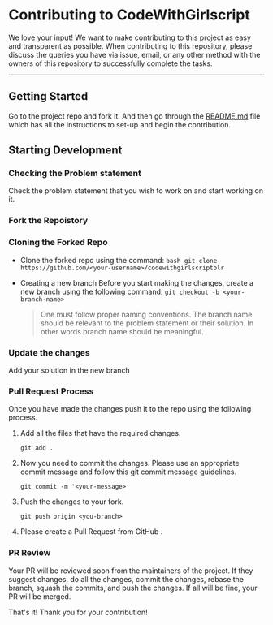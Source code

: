 # Contributing to CodeWithGirlscript

We love your input! We want to make contributing to this project as easy and transparent as possible.
When contributing to this repository, please discuss the queries you have via issue, email, or any other method with the owners of this repository to successfully complete the tasks.

---

## Getting Started

Go to the project repo and fork it. And then go through the [README.md](https://github.com/ibhanu/codewithgirlscriptblr/blob/master/README.md) file which has all the instructions to set-up and begin the contribution.

## Starting Development

### Checking the Problem statement

Check the problem statement that you wish to work on and start working on it.

### Fork the Repoistory

### Cloning the Forked Repo

- Clone the forked repo using the command:
  `bash git clone https://github.com/<your-username>/codewithgirlscriptblr`

- Creating a new branch
  Before you start making the changes, create a new branch using the following command:
  `git checkout -b <your-branch-name>`

  > One must follow proper naming conventions. The branch name should be relevant to the problem statement or their solution. In other words branch name should be meaningful.

### Update the changes

Add your solution in the new branch

### Pull Request Process

Once you have made the changes push it to the repo using the following process.

1. Add all the files that have the required changes.

   `git add .`

2. Now you need to commit the changes. Please use an appropriate commit message and follow this git commit message guidelines.

   `git commit -m '<your-message>'`

3. Push the changes to your fork.

   `git push origin <you-branch>`

4. Please create a Pull Request from GitHub .

### PR Review

Your PR will be reviewed soon from the maintainers of the project. If they suggest changes, do all the changes, commit the changes, rebase the branch, squash the commits, and push the changes. If all will be fine, your PR will be merged.

That's it! Thank you for your contribution!
